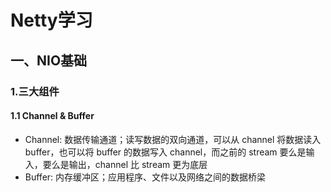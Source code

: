 # Netty学习

## 一、NIO基础

### 1.三大组件

#### 1.1 Channel & Buffer

- Channel: 数据传输通道；读写数据的双向通道，可以从 channel 将数据读入 buffer，也可以将 buffer 的数据写入 channel，而之前的 stream 要么是输入，要么是输出，channel 比 stream 更为底层
- Buffer: 内存缓冲区；应用程序、文件以及网络之间的数据桥梁